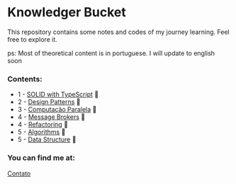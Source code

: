 # Knowledger Bucket

This repository contains some notes and codes of my journey learning. 
Feel free to explore it.

ps: Most of theoretical content is in portuguese. I will update to english soon

### Contents:
* 1 - [SOLID with TypeScript](SOLID-TS) :file_folder:
* 2 - [Design Patterns](DesignPatterns) :file_folder:
* 3 - [Computação Paralela](ComputacaoParalela) :file_folder:
* 4 - [Message Brokers](mensageria) :file_folder:
* 4 - [Refactoring](refactoring) :file_folder:
* 5 - [Algorithms](Algoritmos/) :file_folder:
* 5 - [Data Structure](ds/) :file_folder:

### You can find me at: 

[Contato](https://linktr.ee/juliomiguel)



